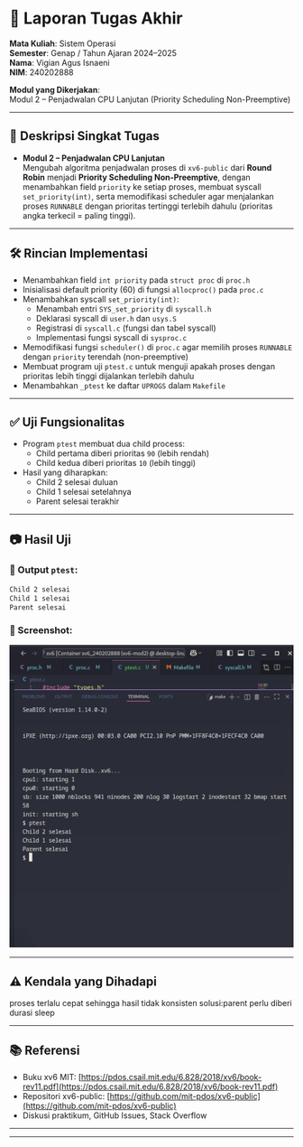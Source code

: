 
# 📝 Laporan Tugas Akhir

**Mata Kuliah**: Sistem Operasi  
**Semester**: Genap / Tahun Ajaran 2024–2025  
**Nama**: Vigian Agus Isnaeni  
**NIM**: 240202888  

**Modul yang Dikerjakan**:  
Modul 2 – Penjadwalan CPU Lanjutan (Priority Scheduling Non-Preemptive)

---

## 📌 Deskripsi Singkat Tugas

* **Modul 2 – Penjadwalan CPU Lanjutan**  
  Mengubah algoritma penjadwalan proses di `xv6-public` dari **Round Robin** menjadi **Priority Scheduling Non-Preemptive**, dengan menambahkan field `priority` ke setiap proses, membuat syscall `set_priority(int)`, serta memodifikasi scheduler agar menjalankan proses `RUNNABLE` dengan prioritas tertinggi terlebih dahulu (prioritas angka terkecil = paling tinggi).

---

## 🛠️ Rincian Implementasi

* Menambahkan field `int priority` pada `struct proc` di `proc.h`
* Inisialisasi default priority (60) di fungsi `allocproc()` pada `proc.c`
* Menambahkan syscall `set_priority(int)`:
  - Menambah entri `SYS_set_priority` di `syscall.h`
  - Deklarasi syscall di `user.h` dan `usys.S`
  - Registrasi di `syscall.c` (fungsi dan tabel syscall)
  - Implementasi fungsi syscall di `sysproc.c`
* Memodifikasi fungsi `scheduler()` di `proc.c` agar memilih proses `RUNNABLE` dengan `priority` terendah (non-preemptive)
* Membuat program uji `ptest.c` untuk menguji apakah proses dengan prioritas lebih tinggi dijalankan terlebih dahulu
* Menambahkan `_ptest` ke daftar `UPROGS` dalam `Makefile`

---

## ✅ Uji Fungsionalitas

* Program `ptest` membuat dua child process:
  - Child pertama diberi prioritas `90` (lebih rendah)
  - Child kedua diberi prioritas `10` (lebih tinggi)
* Hasil yang diharapkan:
  - Child 2 selesai duluan
  - Child 1 selesai setelahnya
  - Parent selesai terakhir

---

## 📷 Hasil Uji

### 📍 Output `ptest`:

```
Child 2 selesai
Child 1 selesai
Parent selesai
```

### 📸 Screenshot:
![hasil ptest](./screenshot/ptestPriority.png)

---

## ⚠️ Kendala yang Dihadapi
proses terlalu cepat sehingga hasil tidak konsisten 
solusi:parent perlu diberi durasi sleep

---

## 📚 Referensi

* Buku xv6 MIT: [https://pdos.csail.mit.edu/6.828/2018/xv6/book-rev11.pdf](https://pdos.csail.mit.edu/6.828/2018/xv6/book-rev11.pdf)  
* Repositori xv6-public: [https://github.com/mit-pdos/xv6-public](https://github.com/mit-pdos/xv6-public)  
* Diskusi praktikum, GitHub Issues, Stack Overflow
  
---
---